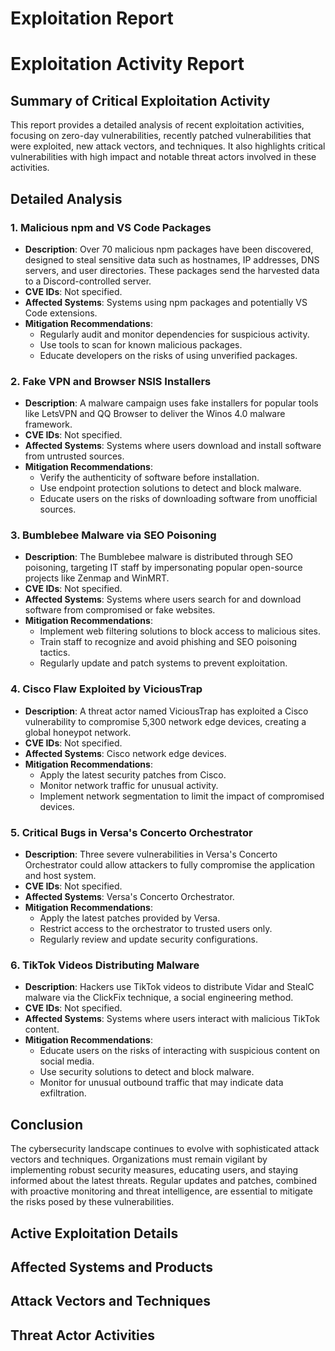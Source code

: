 # Exploitation Report

# Exploitation Activity Report

## Summary of Critical Exploitation Activity

This report provides a detailed analysis of recent exploitation activities, focusing on zero-day vulnerabilities, recently patched vulnerabilities that were exploited, new attack vectors, and techniques. It also highlights critical vulnerabilities with high impact and notable threat actors involved in these activities.

## Detailed Analysis

### 1. Malicious npm and VS Code Packages

- **Description**: Over 70 malicious npm packages have been discovered, designed to steal sensitive data such as hostnames, IP addresses, DNS servers, and user directories. These packages send the harvested data to a Discord-controlled server.
- **CVE IDs**: Not specified.
- **Affected Systems**: Systems using npm packages and potentially VS Code extensions.
- **Mitigation Recommendations**:
  - Regularly audit and monitor dependencies for suspicious activity.
  - Use tools to scan for known malicious packages.
  - Educate developers on the risks of using unverified packages.

### 2. Fake VPN and Browser NSIS Installers

- **Description**: A malware campaign uses fake installers for popular tools like LetsVPN and QQ Browser to deliver the Winos 4.0 malware framework.
- **CVE IDs**: Not specified.
- **Affected Systems**: Systems where users download and install software from untrusted sources.
- **Mitigation Recommendations**:
  - Verify the authenticity of software before installation.
  - Use endpoint protection solutions to detect and block malware.
  - Educate users on the risks of downloading software from unofficial sources.

### 3. Bumblebee Malware via SEO Poisoning

- **Description**: The Bumblebee malware is distributed through SEO poisoning, targeting IT staff by impersonating popular open-source projects like Zenmap and WinMRT.
- **CVE IDs**: Not specified.
- **Affected Systems**: Systems where users search for and download software from compromised or fake websites.
- **Mitigation Recommendations**:
  - Implement web filtering solutions to block access to malicious sites.
  - Train staff to recognize and avoid phishing and SEO poisoning tactics.
  - Regularly update and patch systems to prevent exploitation.

### 4. Cisco Flaw Exploited by ViciousTrap

- **Description**: A threat actor named ViciousTrap has exploited a Cisco vulnerability to compromise 5,300 network edge devices, creating a global honeypot network.
- **CVE IDs**: Not specified.
- **Affected Systems**: Cisco network edge devices.
- **Mitigation Recommendations**:
  - Apply the latest security patches from Cisco.
  - Monitor network traffic for unusual activity.
  - Implement network segmentation to limit the impact of compromised devices.

### 5. Critical Bugs in Versa's Concerto Orchestrator

- **Description**: Three severe vulnerabilities in Versa's Concerto Orchestrator could allow attackers to fully compromise the application and host system.
- **CVE IDs**: Not specified.
- **Affected Systems**: Versa's Concerto Orchestrator.
- **Mitigation Recommendations**:
  - Apply the latest patches provided by Versa.
  - Restrict access to the orchestrator to trusted users only.
  - Regularly review and update security configurations.

### 6. TikTok Videos Distributing Malware

- **Description**: Hackers use TikTok videos to distribute Vidar and StealC malware via the ClickFix technique, a social engineering method.
- **CVE IDs**: Not specified.
- **Affected Systems**: Systems where users interact with malicious TikTok content.
- **Mitigation Recommendations**:
  - Educate users on the risks of interacting with suspicious content on social media.
  - Use security solutions to detect and block malware.
  - Monitor for unusual outbound traffic that may indicate data exfiltration.

## Conclusion

The cybersecurity landscape continues to evolve with sophisticated attack vectors and techniques. Organizations must remain vigilant by implementing robust security measures, educating users, and staying informed about the latest threats. Regular updates and patches, combined with proactive monitoring and threat intelligence, are essential to mitigate the risks posed by these vulnerabilities.

## Active Exploitation Details



## Affected Systems and Products



## Attack Vectors and Techniques



## Threat Actor Activities

 